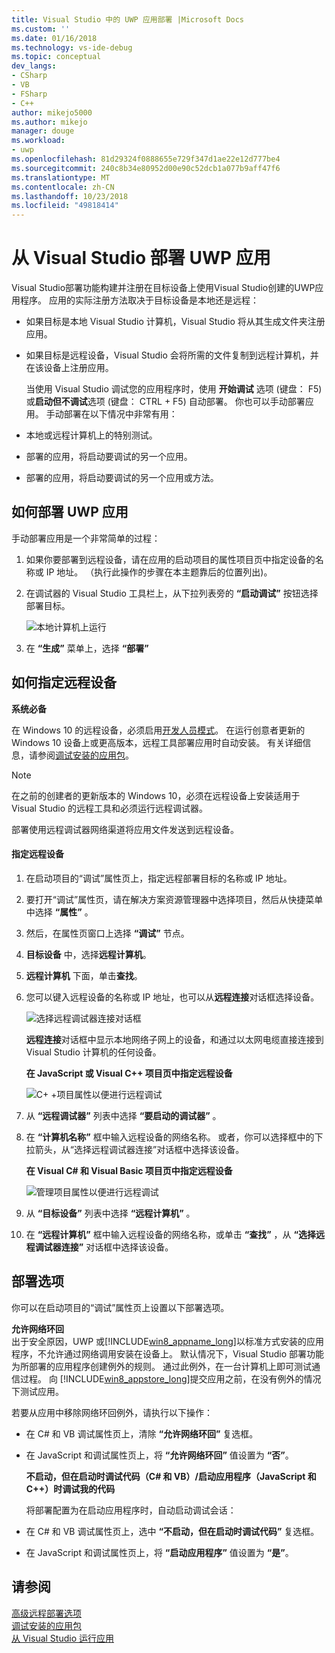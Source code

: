 ```yaml
---
title: Visual Studio 中的 UWP 应用部署 |Microsoft Docs
ms.custom: ''
ms.date: 01/16/2018
ms.technology: vs-ide-debug
ms.topic: conceptual
dev_langs:
- CSharp
- VB
- FSharp
- C++
author: mikejo5000
ms.author: mikejo
manager: douge
ms.workload:
- uwp
ms.openlocfilehash: 81d29324f0888655e729f347d1ae22e12d777be4
ms.sourcegitcommit: 240c8b34e80952d00e90c52dcb1a077b9aff47f6
ms.translationtype: MT
ms.contentlocale: zh-CN
ms.lasthandoff: 10/23/2018
ms.locfileid: "49818414"
---
```

# <a name="deploy-uwp-apps-from-visual-studio"></a>从 Visual Studio 部署 UWP 应用
  
 Visual Studio部署功能构建并注册在目标设备上使用Visual Studio创建的UWP应用程序。 应用的实际注册方法取决于目标设备是本地还是远程：  
  
- 如果目标是本地 Visual Studio 计算机，Visual Studio 将从其生成文件夹注册应用。  
  
- 如果目标是远程设备，Visual Studio 会将所需的文件复制到远程计算机，并在该设备上注册应用。  
  
  当使用 Visual Studio 调试您的应用程序时，使用 **开始调试** 选项 (键盘： F5) 或**启动但不调试**选项 (键盘： CTRL + F5) 自动部署。 你也可以手动部署应用。 手动部署在以下情况中非常有用：  
  
- 本地或远程计算机上的特别测试。  
  
- 部署的应用，将启动要调试的另一个应用。  
  
- 部署的应用，将启动要调试的另一个应用或方法。
  
##  <a name="BKMK_How_to_deploy_a_Windows_Store_app"></a> 如何部署 UWP 应用  
 手动部署应用是一个非常简单的过程：  
  
1.  如果你要部署到远程设备，请在应用的启动项目的属性项目页中指定设备的名称或 IP 地址。 （执行此操作的步骤在本主题靠后的位置列出)。  
  
2.  在调试器的 Visual Studio 工具栏上，从下拉列表旁的 **“启动调试”** 按钮选择部署目标。  
  
     ![本地计算机上运行](../debugger/media/vsrun_f5_local.png "VSRUN_F5_Local")  
  
3.  在 **“生成”** 菜单上，选择 **“部署”**  
  
##  <a name="BKMK_How_to_specify_a_remote_device"></a> 如何指定远程设备  

**系统必备**  
  
在 Windows 10 的远程设备，必须启用[开发人员模式](/windows/uwp/get-started/enable-your-device-for-development)。 在运行创意者更新的 Windows 10 设备上或更高版本，远程工具部署应用时自动安装。 有关详细信息，请参阅[调试安装的应用包](../debugger/debug-installed-app-package.md)。

> [!NOTE]
> 在之前的创建者的更新版本的 Windows 10，必须在远程设备上安装适用于 Visual Studio 的远程工具和必须运行远程调试器。
  
部署使用远程调试器网络渠道将应用文件发送到远程设备。  
  
#### <a name="to-specify-a-remote-device"></a>指定远程设备  
  
1. 在启动项目的“调试”属性页上，指定远程部署目标的名称或 IP 地址。  
  
2. 要打开“调试”属性页，请在解决方案资源管理器中选择项目，然后从快捷菜单中选择 **“属性”** 。  
  
3. 然后，在属性页窗口上选择 **“调试”** 节点。

4. **目标设备** 中，选择**远程计算机**。

5. **远程计算机** 下面，单击**查找**。
  
6. 您可以键入远程设备的名称或 IP 地址，也可以从**远程连接**对话框选择设备。  
  
    ![选择远程调试器连接对话框](../debugger/media/vsrun_selectremotedebuggerdlg.png "VSRUN_SelectRemoteDebuggerDlg")  
  
    **远程连接**对话框中显示本地网络子网上的设备，和通过以太网电缆直接连接到 Visual Studio 计算机的任何设备。  
  
   **在 JavaScript 或 Visual C++ 项目页中指定远程设备**  
  
   ![C&#43; &#43;项目属性以便进行远程调试](../debugger/media/vsrun_cpp_projprop_remote.png "VSRUN_CPP_ProjProp_Remote")  
  
7. 从 **“远程调试器”** 列表中选择 **“要启动的调试器”** 。  
  
8. 在 **“计算机名称”** 框中输入远程设备的网络名称。 或者，你可以选择框中的下拉箭头，从“选择远程调试器连接”对话框中选择该设备。  
  
   **在 Visual C# 和 Visual Basic 项目页中指定远程设备**  
  
   ![管理项目属性以便进行远程调试](../debugger/media/vsrun_managed_projprop_remote.png "VSRUN_Managed_ProjProp_Remote")  
  
9. 从 **“目标设备”** 列表中选择 **“远程计算机”** 。  
  
10. 在 **“远程计算机”** 框中输入远程设备的网络名称，或单击 **“查找”** ，从 **“选择远程调试器连接”** 对话框中选择该设备。  
  
##  <a name="BKMK_Deployment_options"></a> 部署选项  
 你可以在启动项目的“调试”属性页上设置以下部署选项。  
  
 **允许网络环回**  
 出于安全原因，UWP 或[!INCLUDE[win8_appname_long](../debugger/includes/win8_appname_long_md.md)]以标准方式安装的应用程序，不允许通过网络调用安装在设备上。 默认情况下，Visual Studio 部署功能为所部署的应用程序创建例外的规则。 通过此例外，在一台计算机上即可测试通信过程。 向 [!INCLUDE[win8_appstore_long](../debugger/includes/win8_appstore_long_md.md)]提交应用之前，在没有例外的情况下测试应用。  
  
 若要从应用中移除网络环回例外，请执行以下操作：  
  
- 在 C# 和 VB 调试属性页上，清除 **“允许网络环回”** 复选框。  
  
- 在 JavaScript 和调试属性页上，将 **“允许网络环回”** 值设置为 **“否”**。  
  
  **不启动，但在启动时调试代码（C# 和 VB）/启动应用程序（JavaScript 和 C++）时调试我的代码**  
  
  将部署配置为在启动应用程序时，自动启动调试会话：  
  
- 在 C# 和 VB 调试属性页上，选中 **“不启动，但在启动时调试代码”** 复选框。  
  
- 在 JavaScript 和调试属性页上，将 **“启动应用程序”** 值设置为 **“是”**。  
  
## <a name="see-also"></a>请参阅  
 [高级远程部署选项](/windows/uwp/debug-test-perf/deploying-and-debugging-uwp-apps#advanced-remote-deployment-options)  
 [调试安装的应用包](../debugger/debug-installed-app-package.md)   
 [从 Visual Studio 运行应用](../debugger/run-store-apps-from-visual-studio.md)